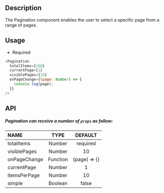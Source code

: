 ## Description

The Pagination component enables the user to select a specific page from a range of pages.

## Usage

- Required

```js
<Pagination
  totalItems={100}
  currentPage={1}
  visiblePages={10}
  onPageChange={(page: Number) => {
    console.log(page);
  }}
/>
```

## API

##### Pagination can receive a number of `props` as follow:

| NAME         |   TYPE   |   DEFAULT    |
| :----------- | :------: | :----------: |
| totalItems   |  Number  |   required   |
| visiblePages |  Number  |      10      |
| onPageChange | Function | (page) => {} |
| currentPage  |  Number  |      1       |
| itemsPerPage |  Number  |      10      |
| simple       | Boolean  |    false     |
